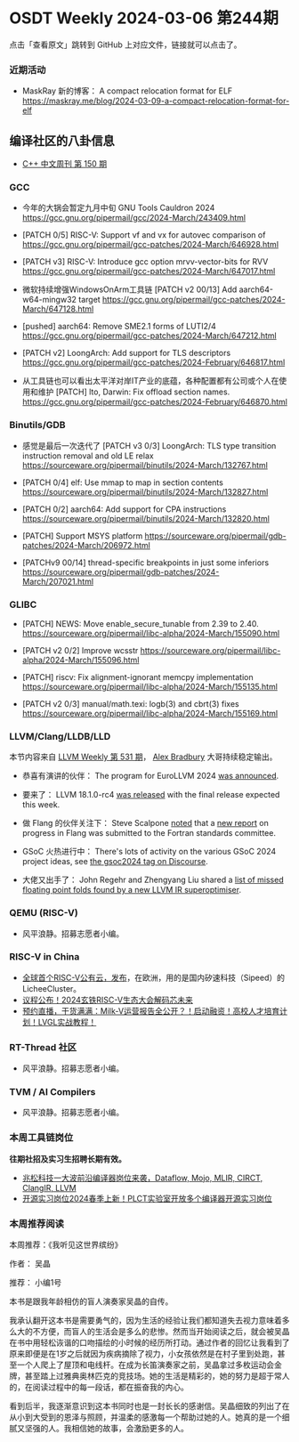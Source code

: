 # OSDT Weekly 2024-03-06 第244期

点击「查看原文」跳转到 GitHub 上对应文件，链接就可以点击了。

### 近期活动

- MaskRay 新的博客： A compact relocation format for ELF
  https://maskray.me/blog/2024-03-09-a-compact-relocation-format-for-elf

## 编译社区的八卦信息

- [C++ 中文周刊 第 150 期](https://mp.weixin.qq.com/s/sqtOt9mRSx_kBxIrIoV9lA)

### GCC

- 今年的大锅会暂定九月中旬
  GNU Tools Cauldron 2024
  https://gcc.gnu.org/pipermail/gcc/2024-March/243409.html

- [PATCH 0/5] RISC-V: Support vf and vx for autovec comparison of
  https://gcc.gnu.org/pipermail/gcc-patches/2024-March/646928.html

- [PATCH v3] RISC-V: Introduce gcc option mrvv-vector-bits for RVV
  https://gcc.gnu.org/pipermail/gcc-patches/2024-March/647017.html

- 微软持续增强WindowsOnArm工具链
  [PATCH v2 00/13] Add aarch64-w64-mingw32 target
  https://gcc.gnu.org/pipermail/gcc-patches/2024-March/647128.html

- [pushed] aarch64: Remove SME2.1 forms of LUTI2/4
  https://gcc.gnu.org/pipermail/gcc-patches/2024-March/647212.html

- [PATCH v2] LoongArch: Add support for TLS descriptors
  https://gcc.gnu.org/pipermail/gcc-patches/2024-February/646817.html

- 从工具链也可以看出太平洋对岸IT产业的底蕴，各种配置都有公司或个人在使用和维护
  [PATCH] lto, Darwin: Fix offload section names.
  https://gcc.gnu.org/pipermail/gcc-patches/2024-February/646870.html

### Binutils/GDB

- 感觉是最后一次迭代了
  [PATCH v3 0/3] LoongArch: TLS type transition instruction removal and old LE relax
  https://sourceware.org/pipermail/binutils/2024-March/132767.html

- [PATCH 0/4] elf: Use mmap to map in section contents
  https://sourceware.org/pipermail/binutils/2024-March/132827.html

- [PATCH 0/2] aarch64: Add support for CPA instructions
  https://sourceware.org/pipermail/binutils/2024-March/132820.html

- [PATCH] Support MSYS platform
  https://sourceware.org/pipermail/gdb-patches/2024-March/206972.html

- [PATCHv9 00/14] thread-specific breakpoints in just some inferiors
  https://sourceware.org/pipermail/gdb-patches/2024-March/207021.html

### GLIBC

- [PATCH] NEWS: Move enable_secure_tunable from 2.39 to 2.40.
  https://sourceware.org/pipermail/libc-alpha/2024-March/155090.html

- [PATCH v2 0/2] Improve wcsstr
  https://sourceware.org/pipermail/libc-alpha/2024-March/155096.html

- [PATCH] riscv: Fix alignment-ignorant memcpy implementation
  https://sourceware.org/pipermail/libc-alpha/2024-March/155135.html

- [PATCH v2 0/3] manual/math.texi: logb(3) and cbrt(3) fixes
  https://sourceware.org/pipermail/libc-alpha/2024-March/155169.html

### LLVM/Clang/LLDB/LLD

本节内容来自 [LLVM Weekly 第 531 期](http://llvmweekly.org/issue/531)， [Alex Bradbury](https://www.linkedin.com/in/alex-bradbury/) 大哥持续稳定输出。

* 恭喜有演讲的伙伴： The program for EuroLLVM 2024 [was announced](https://discourse.llvm.org/t/2024-eurollvm-program-registration-deadline-reminder/77247).

* 要来了： LLVM 18.1.0-rc4 [was released](https://discourse.llvm.org/t/llvm-18-1-0-rc4-released/77261) with the final release expected this week.

* 做 Flang 的伙伴关注下： Steve Scalpone [noted](https://discourse.llvm.org/t/flang-liaison-report-to-j3/68468/5) that a [new report](https://j3-fortran.org/doc/year/24/24-112r1.txt) on progress in Flang was submitted to the Fortran standards committee.

* GSoC 火热进行中： There's lots of activity on the various GSoC 2024 project ideas, see [the gsoc2024 tag on Discourse](https://discourse.llvm.org/tag/gsoc2024).

* 大佬又出手了： John Regehr and Zhengyang Liu shared a [list of missed floating point folds found by a new LLVM IR superoptimiser](https://discourse.llvm.org/t/14-missing-floating-point-folds/77321).

### QEMU (RISC-V)

- 风平浪静。招募志愿者小编。

### RISC-V in China

- [全球首个RISC-V公有云，发布](https://mp.weixin.qq.com/s/jBgnsQXCVKtXi0p5hwTY8w)，在欧洲，用的是国内矽速科技（Sipeed）的LicheeCluster。
- [议程公布！2024玄铁RISC-V生态大会解码芯未来](https://mp.weixin.qq.com/s/fVtbyXQPV7o8p2U7Zl_GrQ)
- [预约直播，干货满满：Milk-V运营报告全公开？！启动融资！高校人才培育计划！LVGL实战教程！](https://mp.weixin.qq.com/s/6wHNn8Ff_GpH_DczMUW_OQ)

### RT-Thread 社区

- 风平浪静。招募志愿者小编。

### TVM / AI Compilers

- 风平浪静。招募志愿者小编。

### 本周工具链岗位

**往期社招及实习生招聘长期有效。**

- [兆松科技一大波前沿编译器岗位来袭，Dataflow, Mojo, MLIR, CIRCT, ClangIR, LLVM](https://mp.weixin.qq.com/s/rntOFBKKFOdmt5arGzsvFA)
- [开源实习岗位2024春季上新！PLCT实验室开放多个编译器开源实习岗位](https://mp.weixin.qq.com/s/D-l7hE2S-21NCAZsVqPzMA)

### 本周推荐阅读

本周推荐：《我听见这世界缤纷》

作者： 吴晶

推荐： 小编1号

本书是跟我年龄相仿的盲人演奏家吴晶的自传。

我承认翻开这本书是需要勇气的，因为生活的经验让我们都知道失去视力意味着多么大的不方便，而盲人的生活会是多么的悲惨。然而当开始阅读之后，就会被吴晶在书中用轻松诙谐的口吻描绘的小时候的经历所打动。通过作者的回忆让我看到了原来即便是在1岁之后就因为疾病摘除了视力，小女孩依然是在村子里到处跑，甚至一个人爬上了屋顶和电线杆。在成为长笛演奏家之前，吴晶拿过多枚运动会金牌，甚至踏上过雅典奥林匹克的竞技场。她的生活是精彩的，她的努力是超于常人的，在阅读过程中的每一段话，都在振奋我的内心。

看到后半，我逐渐意识到这本书同时也是一封长长的感谢信。吴晶细致的列出了在从小到大受到的恩泽与照顾，并温柔的感激每一个帮助过她的人。她真的是一个细腻又坚强的人。我相信她的故事，会激励更多的人。

